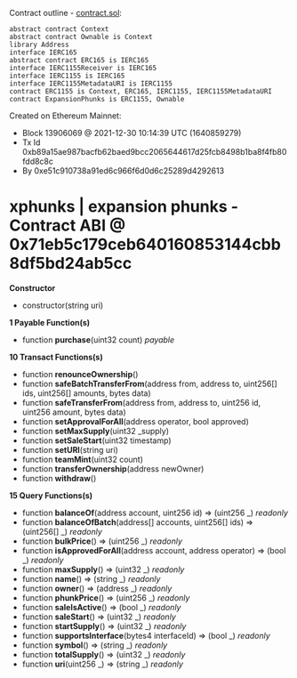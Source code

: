 Contract outline - [contract.sol](contract.sol):

```
abstract contract Context
abstract contract Ownable is Context
library Address
interface IERC165
abstract contract ERC165 is IERC165
interface IERC1155Receiver is IERC165
interface IERC1155 is IERC165
interface IERC1155MetadataURI is IERC1155
contract ERC1155 is Context, ERC165, IERC1155, IERC1155MetadataURI
contract ExpansionPhunks is ERC1155, Ownable
```


Created on Ethereum Mainnet:
- Block 13906069 @ 2021-12-30 10:14:39 UTC (1640859279)
- Tx Id 0xb89a15ae987bacfb62baed9bcc2065644617d25fcb8498b1ba8f4fb80fdd8c8c
- By 0xe51c910738a91ed6c966f6d0d6c25289d4292613


# xphunks | expansion phunks - Contract ABI @ 0x71eb5c179ceb640160853144cbb8df5bd24ab5cc




**Constructor**

- constructor(string uri)

**1 Payable Function(s)**

- function **purchase**(uint32 count) _payable_

**10 Transact Functions(s)**

- function **renounceOwnership**()
- function **safeBatchTransferFrom**(address from, address to, uint256[] ids, uint256[] amounts, bytes data)
- function **safeTransferFrom**(address from, address to, uint256 id, uint256 amount, bytes data)
- function **setApprovalForAll**(address operator, bool approved)
- function **setMaxSupply**(uint32 _supply)
- function **setSaleStart**(uint32 timestamp)
- function **setURI**(string uri)
- function **teamMint**(uint32 count)
- function **transferOwnership**(address newOwner)
- function **withdraw**()

**15 Query Functions(s)**

- function **balanceOf**(address account, uint256 id) ⇒ (uint256 _) _readonly_
- function **balanceOfBatch**(address[] accounts, uint256[] ids) ⇒ (uint256[] _) _readonly_
- function **bulkPrice**() ⇒ (uint256 _) _readonly_
- function **isApprovedForAll**(address account, address operator) ⇒ (bool _) _readonly_
- function **maxSupply**() ⇒ (uint32 _) _readonly_
- function **name**() ⇒ (string _) _readonly_
- function **owner**() ⇒ (address _) _readonly_
- function **phunkPrice**() ⇒ (uint256 _) _readonly_
- function **saleIsActive**() ⇒ (bool _) _readonly_
- function **saleStart**() ⇒ (uint32 _) _readonly_
- function **startSupply**() ⇒ (uint32 _) _readonly_
- function **supportsInterface**(bytes4 interfaceId) ⇒ (bool _) _readonly_
- function **symbol**() ⇒ (string _) _readonly_
- function **totalSupply**() ⇒ (uint32 _) _readonly_
- function **uri**(uint256 _) ⇒ (string _) _readonly_
